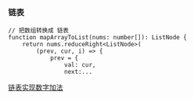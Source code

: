 ### 链表


```tsx
// 把数组转换成 链表
function mapArrayToList(nums: number[]): ListNode {
    return nums.reduceRight<ListNode>(
        (prev, cur, i) => {
            prev = {
                val: cur,
                next:...
```

[链表实现数字加法](https://www.typescriptlang.org/play?ts=4.1.5#code/PTAEiijQHU0Eb9Bt4wjY0AhGpB-KYCwiBQAzArgOwGMAXASwHs9QBbAQwAcBBAJyZoE8AVMgGRIGciACjw4qfAFygRVAEYBTJgG0AugEpJvAQDkyAEzmgA3hlCnQTOURxNK0vgDoLunATkAlEgHMAFkQA8mkQ6+gB8giZmkYJ0FgBuADSgBNaJJKqgALwhRhGReaAxcrGZOfllZrE0ADaSyUzxueV5eHIAHkSShQmN5QC+ANw9ZRZWNgVxg30N5cZNFdWSAAzTc1JtHVI4VVUr+b2NqoP7GARVNHx8oIHBBrPzNZuyCpNmLe0a-EF6BgA+m9svUwECgCJguIhkJiCSpVAD8kmk8nqa3a8KunxuoD+Im26Tu+SI3n49hhJVJGQpoHw+iwJBaulAsNAi1AkhhgLyhOJbyIJR5mUp1LktPpjP+VVZKKIHP2xyqllAVQAjCVFAAmeIAFniAGZlIkqmrVQBWeIANi1ygwIFAAA5FgB2DDYfDEciUGi6XQcADuZC0oiRfEEyo+2m+WPFBrVYa++kjOKq6nR4fj2K2EvxoBtgHozQBkKoBIc0A2-GAWXlACFugHhDQC4Bo15bysGdPCVlkNTBY+FteRk1j6U3G5IJVLtOXIqHQSu3OxyfUT5aAQyqfn9DXjW4qFTCcAZuwvYSTqoymYt0gBqeeGvek2FH0+gBs0TwcyIkLDQ6pbkIZJXHrPlTfb0B-wAWm-J8ynvJtMiVMDTF6OQqj4ORf3AxtTAyRY132co1xtScqiIex+W7Hs+xuN8qi3RI8IInlDjXajCPWPk5F7a5vnIyjE1Uei5A7fCJ14ztGPaNdlRKMSADIJMVJVhOlUSjW7Q1QCkxU1TkmVGhfQQINUZC20E-C5OY1iMXYpV4i4xosLMEZrEoIhRzoDSMGOYE8D4Mh5XsKoyE8QQACJACHlSAAsSWhGBYdguECBch2oehmFYTgeE+EM1VUOiThBLy5B8vzBE9b0-QDJ4mGDCKkui1KBDi8LEqilLYpXTLBmtMBcEIUgKHMOQ6DkGhHN0LQOBIKheOEUQJEeJEVGTREFByG1IjrUAyBkAArSQ3DkYEmF0PwFuRI7sm7QwBnavIsEhc8NzWrBHj4VdlrKdaNsUWJlBKQQ3o+r7r2ZW9oMuyJ9he0xVtoVoShAhpwbyajm0GeHrqYW7eUUABrRJPvu0AAHlNt2gi5DwIgmBICa3sypawHKdzPO83z-ISBLWjo+Hnwe6FQGyKHnrp1ZEe7E9MeRwW5ihslxaaMGJdAOWEcsezer4+SbX2IA)